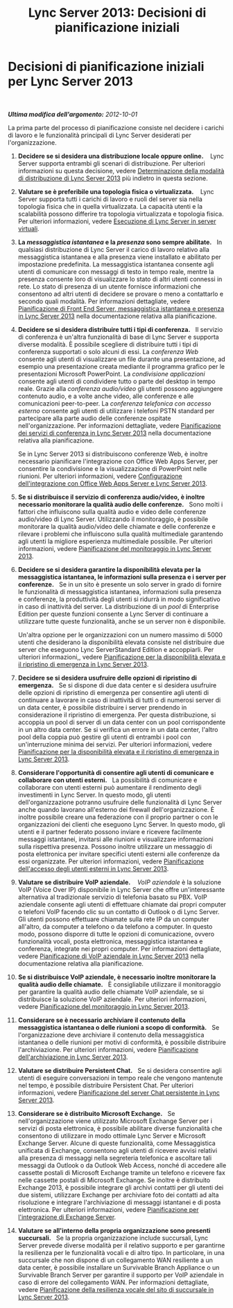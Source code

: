 ﻿---
title: 'Lync Server 2013: Decisioni di pianificazione iniziali'
TOCTitle: Decisioni di pianificazione iniziali
ms:assetid: cbaa5cb3-2b00-4b9f-952d-986a0c9f160b
ms:mtpsurl: https://technet.microsoft.com/it-it/library/Gg398855(v=OCS.15)
ms:contentKeyID: 49301982
ms.date: 08/24/2015
mtps_version: v=OCS.15
ms.translationtype: HT
---

# Decisioni di pianificazione iniziali per Lync Server 2013

 

_**Ultima modifica dell'argomento:** 2012-10-01_

La prima parte del processo di pianificazione consiste nel decidere i carichi di lavoro e le funzionalità principali di Lync Server desiderati per l'organizzazione.

1.  **Decidere se si desidera una distribuzione locale oppure online.**    Lync Server supporta entrambi gli scenari di distribuzione. Per ulteriori informazioni su questa decisione, vedere [Determinazione della modalità di distribuzione di Lync Server 2013](lync-server-2013-deciding-how-to-deploy-microsoft-lync.md) più indietro in questa sezione.

2.  **Valutare se è preferibile una topologia fisica o virtualizzata.**    Lync Server supporta tutti i carichi di lavoro e ruoli del server sia nella topologia fisica che in quella virtualizzata. La capacità utenti e la scalabilità possono differire tra topologia virtualizzata e topologia fisica. Per ulteriori informazioni, vedere [Esecuzione di Lync Server in server virtuali](lync-server-2013-running-lync-server-on-virtual-servers.md).

3.  **La *messaggistica istantanea* e la *presenza* sono sempre abilitate.**   In qualsiasi distribuzione di Lync Server il carico di lavoro relativo alla messaggistica istantanea e alla presenza viene installato e abilitato per impostazione predefinita. La messaggistica istantanea consente agli utenti di comunicare con messaggi di testo in tempo reale, mentre la presenza consente loro di visualizzare lo stato di altri utenti connessi in rete. Lo stato di presenza di un utente fornisce informazioni che consentono ad altri utenti di decidere se provare o meno a contattarlo e secondo quali modalità. Per informazioni dettagliate, vedere [Pianificazione di Front End Server, messaggistica istantanea e presenza in Lync Server 2013](lync-server-2013-planning-for-front-end-servers-instant-messaging-and-presence.md) nella documentazione relativa alla pianificazione.

4.  **Decidere se si desidera distribuire tutti i tipi di conferenza.**   Il servizio di conferenza è un'altra funzionalità di base di Lync Server e supporta diverse modalità. È possibile scegliere di distribuire tutti i tipi di conferenza supportati o solo alcuni di essi. La *conferenza Web* consente agli utenti di visualizzare un file durante una presentazione, ad esempio una presentazione creata mediante il programma grafico per le presentazioni Microsoft PowerPoint. La *condivisione applicazioni* consente agli utenti di condividere tutto o parte del desktop in tempo reale. Grazie alla *conferenza audio/video* gli utenti possono aggiungere contenuto audio, e a volte anche video, alle conferenze e alle comunicazioni peer-to-peer. La *conferenza telefonica con accesso esterno* consente agli utenti di utilizzare i telefoni PSTN standard per partecipare alla parte audio delle conferenze ospitate nell'organizzazione. Per informazioni dettagliate, vedere [Pianificazione dei servizi di conferenza in Lync Server 2013](lync-server-2013-planning-for-conferencing.md) nella documentazione relativa alla pianificazione.
    
    Se in Lync Server 2013 si distribuiscono conferenze Web, è inoltre necessario pianificare l'integrazione con Office Web Apps Server, per consentire la condivisione e la visualizzazione di PowerPoint nelle riunioni. Per ulteriori informazioni, vedere [Configurazione dell'integrazione con Office Web Apps Server e Lync Server 2013](lync-server-2013-enabling-office-web-apps-server-and-lync-server-2013.md).

5.  **Se si distribuisce il servizio di conferenza audio/video, è inoltre necessario monitorare la qualità audio delle conferenze.**   Sono molti i fattori che influiscono sulla qualità audio e video delle conferenze audio/video di Lync Server. Utilizzando il monitoraggio, è possibile monitorare la qualità audio/video delle chiamate e delle conferenze e rilevare i problemi che influiscono sulla qualità multimediale garantendo agli utenti la migliore esperienza multimediale possibile. Per ulteriori informazioni, vedere [Pianificazione del monitoraggio in Lync Server 2013](lync-server-2013-planning-for-monitoring.md).

6.  **Decidere se si desidera garantire la disponibilità elevata per la messaggistica istantanea, le informazioni sulla presenza e i server per conferenze.**   Se in un sito è presente un solo server in grado di fornire le funzionalità di messaggistica istantanea, informazioni sulla presenza e conferenze, la produttività degli utenti si ridurrà in modo significativo in caso di inattività del server. La distribuzione di un *pool* di Enterprise Edition per queste funzioni consente a Lync Server di continuare a utilizzare tutte queste funzionalità, anche se un server non è disponibile.
    
    Un'altra opzione per le organizzazioni con un numero massimo di 5000 utenti che desiderano la disponibilità elevata consiste nel distribuire due server che eseguono Lync ServerStandard Edition e accoppiarli. Per ulteriori informazioni,, vedere [Pianificazione per la disponibilità elevata e il ripristino di emergenza in Lync Server 2013](lync-server-2013-planning-for-high-availability-and-disaster-recovery.md).

7.  **Decidere se si desidera usufruire delle opzioni di ripristino di emergenza.**   Se si dispone di due data center e si desidera usufruire delle opzioni di ripristino di emergenza per consentire agli utenti di continuare a lavorare in caso di inattività di tutti o di numerosi server di un data center, è possibile distribuire i server prendendo in considerazione il ripristino di emergenza. Per questa distribuzione, si accoppia un pool di server di un data center con un pool corrispondente in un altro data center. Se si verifica un errore in un data center, l'altro pool della coppia può gestire gli utenti di entrambi i pool con un'interruzione minima dei servizi. Per ulteriori informazioni, vedere [Pianificazione per la disponibilità elevata e il ripristino di emergenza in Lync Server 2013](lync-server-2013-planning-for-high-availability-and-disaster-recovery.md).

8.  **Considerare l'opportunità di consentire agli utenti di comunicare e collaborare con utenti esterni.**   La possibilità di comunicare e collaborare con utenti esterni può aumentare il rendimento degli investimenti in Lync Server. In questo modo, gli utenti dell'organizzazione potranno usufruire delle funzionalità di Lync Server anche quando lavorano all'esterno dei firewall dell'organizzazione. È inoltre possibile creare una federazione con il proprio partner o con le organizzazioni dei clienti che eseguono Lync Server. In questo modo, gli utenti e il partner federato possono inviare e ricevere facilmente messaggi istantanei, invitarsi alle riunioni e visualizzare informazioni sulla rispettiva presenza. Possono inoltre utilizzare un messaggio di posta elettronica per invitare specifici utenti esterni alle conferenze da essi organizzate. Per ulteriori informazioni, vedere [Pianificazione dell'accesso degli utenti esterni in Lync Server 2013](lync-server-2013-planning-for-external-user-access.md).

9.  **Valutare se distribuire VoIP aziendale.**    *VoIP aziendale* è la soluzione VoIP (Voice Over IP) disponibile in Lync Server che offre un'interessante alternativa al tradizionale servizio di telefonia basato su PBX. VoIP aziendale consente agli utenti di effettuare chiamate dai propri computer o telefoni VoIP facendo clic su un contatto di Outlook o di Lync Server. Gli utenti possono effettuare chiamate sulla rete IP da un computer all'altro, da computer a telefono o da telefono a computer. In questo modo, possono disporre di tutte le opzioni di comunicazione, ovvero funzionalità vocali, posta elettronica, messaggistica istantanea e conferenza, integrate nei propri computer. Per informazioni dettagliate, vedere [Pianificazione di VoIP aziendale in Lync Server 2013](lync-server-2013-planning-for-enterprise-voice.md) nella documentazione relativa alla pianificazione.

10. **Se si distribuisce VoIP aziendale, è necessario inoltre monitorare la qualità audio delle chiamate.**   È consigliabile utilizzare il monitoraggio per garantire la qualità audio delle chiamate VoIP aziendale, se si distribuisce la soluzione VoIP aziendale. Per ulteriori informazioni, vedere [Pianificazione del monitoraggio in Lync Server 2013](lync-server-2013-planning-for-monitoring.md).

11. **Considerare se è necessario archiviare il contenuto della messaggistica istantanea o delle riunioni a scopo di conformità.**   Se l'organizzazione deve archiviare il contenuto della messaggistica istantanea o delle riunioni per motivi di conformità, è possibile distribuire l'archiviazione. Per ulteriori informazioni, vedere [Pianificazione dell'archiviazione in Lync Server 2013](lync-server-2013-planning-for-archiving.md).

12. **Valutare se distribuire Persistent Chat.**   Se si desidera consentire agli utenti di eseguire conversazioni in tempo reale che vengono mantenute nel tempo, è possibile distribuire Persistent Chat. Per ulteriori informazioni, vedere [Pianificazione del server Chat persistente in Lync Server 2013](lync-server-2013-planning-for-persistent-chat-server.md).

13. **Considerare se è distribuito Microsoft Exchange.**   Se nell'organizzazione viene utilizzato Microsoft Exchange Server per i servizi di posta elettronica, è possibile abilitare diverse funzionalità che consentono di utilizzare in modo ottimale Lync Server e Microsoft Exchange Server. Alcune di queste funzionalità, come Messaggistica unificata di Exchange, consentono agli utenti di ricevere avvisi relativi alla presenza di messaggi nella segreteria telefonica e ascoltare tali messaggi da Outlook o da Outlook Web Access, nonché di accedere alle cassette postali di Microsoft Exchange tramite un telefono e ricevere fax nelle cassette postali di Microsoft Exchange. Se inoltre è distribuito Exchange 2013, è possibile integrare gli archivi contatti per gli utenti dei due sistemi, utilizzare Exchange per archiviare foto dei contatti ad alta risoluzione e integrare l'archiviazione di messaggi istantanei e di posta elettronica. Per ulteriori informazioni, vedere [Pianificazione per l'integrazione di Exchange Server](lync-server-2013-planning-for-exchange-server-integration.md).

14. **Valutare se all'interno della propria organizzazione sono presenti succursali.**   Se la propria organizzazione include succursali, Lync Server prevede diverse modalità per il relativo supporto e per garantirne la resilienza per le funzionalità vocali e di altro tipo. In particolare, in una succursale che non dispone di un collegamento WAN resiliente a un data center, è possibile installare un Survivable Branch Appliance o un Survivable Branch Server per garantire il supporto per VoIP aziendale in caso di errore del collegamento WAN. Per informazioni dettagliate, vedere [Pianificazione della resilienza vocale del sito di succursale in Lync Server 2013](lync-server-2013-planning-for-branch-site-voice-resiliency.md).

